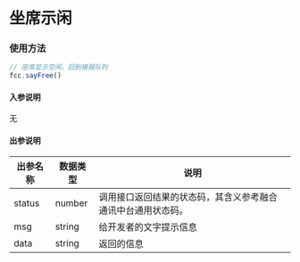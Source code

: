 # 坐席示闲
<!-- ### 坐席示闲示例

:::preview
demo-preview=../../../components/interface/phone/sayFree.vue
::: -->

### 使用方法
```typescript
// 座席显示空闲，回到接报队列
fcc.sayFree()
```
<!-- **入参说明** -->
#### 入参说明
无

#### 出参说明

| **出参名称** | **数据类型** | **说明**                         |
| -------- | -------- | ------------------------------ |
| status   | number   | 调用接口返回结果的状态码，其含义参考融合通讯中台通用状态码。 |
| msg      | string   | 给开发者的文字提示信息                    |
| data     | string   | 返回的信息                          |

